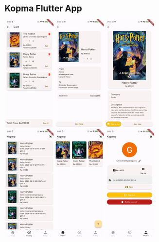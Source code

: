 # Kopma Flutter App

<p float="left">
  <img src="https://raw.githubusercontent.com/iamgiven/kopma-flutter-app/master/assets/images/cart_page.webp" width="32%" />
  <img src="https://raw.githubusercontent.com/iamgiven/kopma-flutter-app/master/assets/images/checkout_page.webp" width="32%" />
  <img src="https://raw.githubusercontent.com/iamgiven/kopma-flutter-app/master/assets/images/detail_item_page.webp" width="32%" />
  <img src="https://raw.githubusercontent.com/iamgiven/kopma-flutter-app/master/assets/images/history_page.webp" width="32%" />
  <img src="https://raw.githubusercontent.com/iamgiven/kopma-flutter-app/master/assets/images/home_page.webp" width="32%" />
  <img src="https://raw.githubusercontent.com/iamgiven/kopma-flutter-app/master/assets/images/user_page.webp" width="32%" />
</p>

